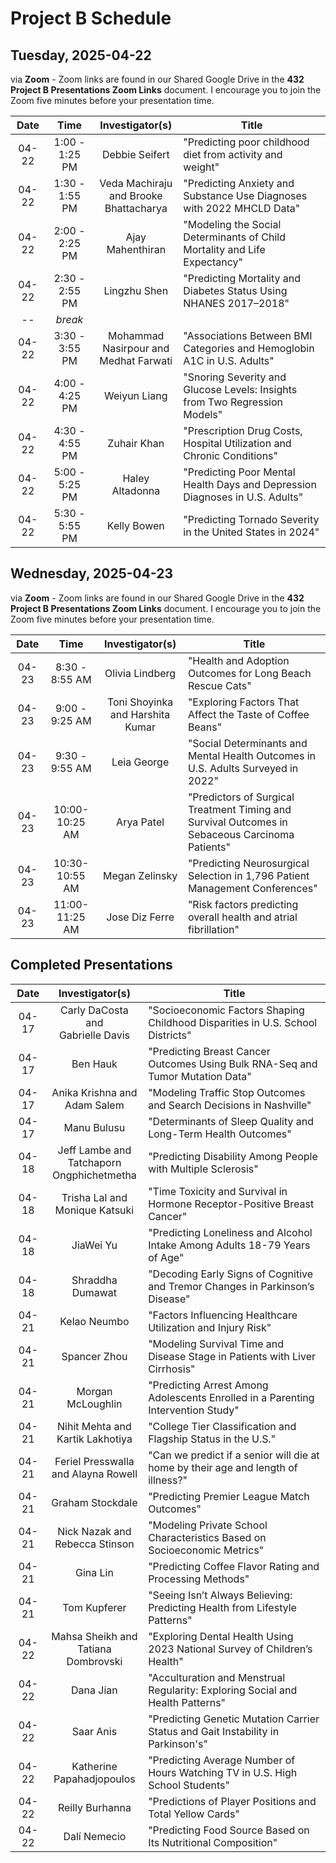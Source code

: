 # Project B Schedule

## Tuesday, 2025-04-22

via **Zoom** - Zoom links are found in our Shared Google Drive in the **432 Project B Presentations Zoom Links** document. I encourage you to join the Zoom five minutes before your presentation time.

Date | Time | Investigator(s) | Title
:-----: | :------: | :--------------------: | -----------------------------------------------------------------------------
04-22 | 1:00 - 1:25 PM | Debbie Seifert | "Predicting poor childhood diet from activity and weight"
04-22 | 1:30 - 1:55 PM | Veda Machiraju <br /> and Brooke <br /> Bhattacharya | "Predicting Anxiety and Substance Use Diagnoses with 2022 MHCLD Data"
04-22 | 2:00 - 2:25 PM | Ajay Mahenthiran | "Modeling the Social Determinants of Child Mortality and Life Expectancy"
04-22 | 2:30 - 2:55 PM | Lingzhu Shen | "Predicting Mortality and Diabetes Status Using NHANES 2017–2018"
-- | *break*
04-22 | 3:30 - 3:55 PM | Mohammad <br /> Nasirpour and <br /> Medhat Farwati | "Associations Between BMI Categories and Hemoglobin A1C in U.S. Adults"
04-22 | 4:00 - 4:25 PM | Weiyun Liang | "Snoring Severity and Glucose Levels: Insights from Two Regression Models"
04-22 | 4:30 - 4:55 PM | Zuhair Khan | "Prescription Drug Costs, Hospital Utilization and Chronic Conditions"
04-22 | 5:00 - 5:25 PM | Haley Altadonna | "Predicting Poor Mental Health Days and Depression Diagnoses in U.S. Adults"
04-22 | 5:30 - 5:55 PM | Kelly Bowen | "Predicting Tornado Severity in the United States in 2024"

## Wednesday, 2025-04-23

via **Zoom** - Zoom links are found in our Shared Google Drive in the **432 Project B Presentations Zoom Links** document. I encourage you to join the Zoom five minutes before your presentation time.

Date | Time | Investigator(s) | Title
:-----: | :------: | :--------------------: | -----------------------------------------------------------------------------
04-23 | 8:30 - 8:55 AM | Olivia Lindberg | "Health and Adoption Outcomes for Long Beach Rescue Cats"
04-23 | 9:00 - 9:25 AM | Toni Shoyinka <br /> and Harshita Kumar | "Exploring Factors That Affect the Taste of Coffee Beans"
04-23 | 9:30 - 9:55 AM | Leia George | "Social Determinants and Mental Health Outcomes in U.S. Adults Surveyed in 2022"
04-23 | 10:00-10:25 AM | Arya Patel | "Predictors of Surgical Treatment Timing and Survival Outcomes in Sebaceous Carcinoma Patients"
04-23 | 10:30-10:55 AM | Megan Zelinsky | "Predicting Neurosurgical Selection in 1,796 Patient Management Conferences"
04-23 | 11:00-11:25 AM | Jose Diz Ferre | "Risk factors predicting overall health and atrial fibrillation"

## Completed Presentations

Date | Investigator(s) | Title
:-----: | :--------------------: | -----------------------------------------------------------------------------
04-17 | Carly DaCosta and <br /> Gabrielle Davis | "Socioeconomic Factors Shaping Childhood Disparities in U.S. School Districts"
04-17 | Ben Hauk | "Predicting Breast Cancer Outcomes Using Bulk RNA-Seq and Tumor Mutation Data"
04-17 | Anika Krishna and <br /> Adam Salem | "Modeling Traffic Stop Outcomes and Search Decisions in Nashville"
04-17 | Manu Bulusu | "Determinants of Sleep Quality and Long-Term Health Outcomes"
04-18 | Jeff Lambe and <br /> Tatchaporn <br /> Ongphichetmetha | "Predicting Disability Among People with Multiple Sclerosis"
04-18 | Trisha Lal and <br /> Monique Katsuki | "Time Toxicity and Survival in Hormone Receptor-Positive Breast Cancer"
04-18 | JiaWei Yu | "Predicting Loneliness and Alcohol Intake Among Adults 18-79 Years of Age"
04-18 | Shraddha Dumawat | "Decoding Early Signs of Cognitive and Tremor Changes in Parkinson’s Disease"
04-21 | Kelao Neumbo | "Factors Influencing Healthcare Utilization and Injury Risk"
04-21 | Spancer Zhou | "Modeling Survival Time and Disease Stage in Patients with Liver Cirrhosis"
04-21 | Morgan McLoughlin | "Predicting Arrest Among Adolescents Enrolled in a Parenting Intervention Study"
04-21 | Nihit Mehta and <br /> Kartik Lakhotiya | "College Tier Classification and Flagship Status in the U.S."
04-21 | Feriel Presswalla <br /> and Alayna Rowell | "Can we predict if a senior will die at home by their age and length of illness?"
04-21 | Graham Stockdale | "Predicting Premier League Match Outcomes"
04-21 | Nick Nazak and <br /> Rebecca Stinson | "Modeling Private School Characteristics Based on Socioeconomic Metrics"
04-21 | Gina Lin | "Predicting Coffee Flavor Rating and Processing Methods"
04-21 | Tom Kupferer | "Seeing Isn’t Always Believing: Predicting Health from Lifestyle Patterns"
04-22 | Mahsa Sheikh and <br /> Tatiana Dombrovski | "Exploring Dental Health Using 2023 National Survey of Children’s Health"
04-22 | Dana Jian | "Acculturation and Menstrual Regularity: Exploring Social and Health Patterns"
04-22 | Saar Anis | "Predicting Genetic Mutation Carrier Status and Gait Instability in Parkinson's"
04-22 | Katherine <br /> Papahadjopoulos | "Predicting Average Number of Hours Watching TV in U.S. High School Students"
04-22 | Reilly Burhanna | "Predictions of Player Positions and Total Yellow Cards"
04-22 | Dalí Nemecio | "Predicting Food Source Based on Its Nutritional Composition"
